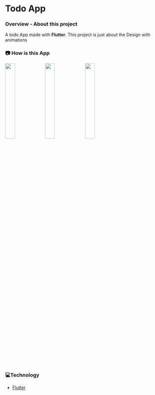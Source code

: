 # Todo App

### **Overview - About this project**
A todo App made with **Flutter**.
This project is just about the Design with animations

### 📷 How is this App
<img src="Screenshot_1602696038.png" width="25%"></img>
<img src="Screenshot_1602696044.png" width="25%"></img>
<img src="Screenshot_1602696048.png" width="25%"></img>

### 💻Technology
- [Flutter](https://flutter.dev/)

